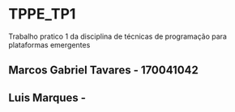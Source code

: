 # TPPE_TP1
Trabalho pratico 1 da disciplina de técnicas de programação para plataformas emergentes
## Marcos Gabriel Tavares - 170041042
## Luis Marques -
